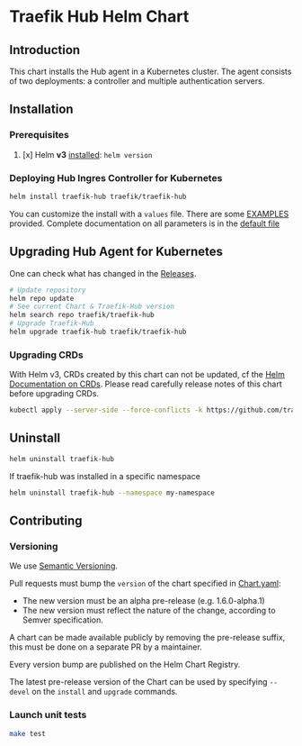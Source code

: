 # Traefik Hub Helm Chart

## Introduction

This chart installs the Hub agent in a Kubernetes cluster.
The agent consists of two deployments: a controller and multiple authentication servers.

## Installation

### Prerequisites

1. [x] Helm **v3** [installed](https://helm.sh/docs/using_helm/#installing-helm): `helm version`

### Deploying Hub Ingres Controller for Kubernetes

```bash
helm install traefik-hub traefik/traefik-hub
```

You can customize the install with a `values` file. There are some [EXAMPLES](./EXAMPLES.md) provided.
Complete documentation on all parameters is in the [default file](./traefik-hub/values.yaml)

## Upgrading Hub Agent for Kubernetes

One can check what has changed in the [Releases](https://github.com/traefik/hub-helm-chart/releases).

```bash
# Update repository
helm repo update
# See current Chart & Traefik-Hub version
helm search repo traefik/traefik-hub
# Upgrade Traefik-Hub 
helm upgrade traefik-hub traefik/traefik-hub
```

### Upgrading CRDs

With Helm v3, CRDs created by this chart can not be updated, cf the [Helm Documentation on CRDs](https://helm.sh/docs/chart_best_practices/custom_resource_definitions). Please read carefully release notes of this chart before upgrading CRDs.

```bash
kubectl apply --server-side --force-conflicts -k https://github.com/traefik/traefik-hub-helm-chart/traefik-hub/crds/
```

## Uninstall

```bash
helm uninstall traefik-hub
```

If traefik-hub was installed in a specific namespace

```bash
helm uninstall traefik-hub --namespace my-namespace
```

## Contributing

### Versioning

We use [Semantic Versioning](https://semver.org/).

Pull requests must bump the `version` of the chart specified in [Chart.yaml](./Chart.yaml):
- The new version must be an alpha pre-release (e.g. 1.6.0-alpha.1)
- The new version must reflect the nature of the change, according to Semver specification.

A chart can be made available publicly by removing the pre-release suffix, this must be done on a separate PR by a maintainer.

Every version bump are published on the Helm Chart Registry.

The latest pre-release version of the Chart can be used by specifying `--devel` on the `install` and `upgrade` commands.

### Launch unit tests

```bash
make test
```
